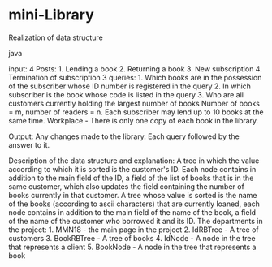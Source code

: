 # mini-Library
Realization of data structure

java

input: 
  4 Posts:
    1. Lending a book
    2. Returning a book
    3. New subscription
    4. Termination of subscription
  3 queries:
    1. Which books are in the possession of the subscriber whose ID number is registered in the query
    2. In which subscriber is the book whose code is listed in the query
    3. Who are all customers currently holding the largest number of books
  Number of books = m, number of readers = n.
  Each subscriber may lend up to 10 books at the same time.
  Workplace - There is only one copy of each book in the library.

Output:
  Any changes made to the library.
  Each query followed by the answer to it.
  
Description of the data structure and explanation:
  A tree in which the value according to which it is sorted is the customer's ID. Each node contains in addition to the main field of the ID, a field of the list of books that is in the same customer, which also updates the field containing the number of books currently in that customer.
  A tree whose value is sorted is the name of the books (according to ascii characters) that are currently loaned, each node contains in addition to the main field of the name of the book, a field of the name of the customer who borrowed it and its ID.
  The departments in the project:
    1. MMN18 - the main page in the project
    2. IdRBTree - A tree of customers
    3. BookRBTree - A tree of books
    4. IdNode - A node in the tree that represents a client
    5. BookNode - A node in the tree that represents a book
